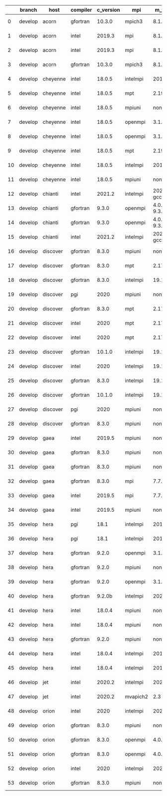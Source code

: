 |    | branch   | host     | compiler   | c_version   | mpi      | m_version          | o_g   | os     | build   | u_pass   | u_fail   | s_pass   | s_fail   | e_pass   | e_fail   | nuopc_pass   | nuopc_fail   | artifacts_hash                                                                                                  | modified                   |
|----|----------|----------|------------|-------------|----------|--------------------|-------|--------|---------|----------|----------|----------|----------|----------|----------|--------------|--------------|-----------------------------------------------------------------------------------------------------------------|----------------------------|
|  0 | develop  | acorn    | gfortran   | 10.3.0      | mpich3   | 8.1.7              | g     | Linux  | Fail    | 13685    | 0        | 49       | 0        | 80       | 0        | 50           | 0            | [artifacts](https://github.com/esmf-org/esmf-test-artifacts-new/tree/7129810731714dfd62e3a2050af51efedf723c37/) | 2022-03-08 16:59:05.773506 |
|  1 | develop  | acorn    | intel      | 2019.3      | mpi      | 8.1.7              | g     | Linux  | Fail    | 13685    | 0        | 49       | 0        | 80       | 0        | 50           | 0            | [artifacts](https://github.com/esmf-org/esmf-test-artifacts-new/tree/159fcf9b83c64b2ca9144b5610dbcb5419e6885e/) | 2022-03-08 16:59:05.773575 |
|  2 | develop  | acorn    | intel      | 2019.3      | mpi      | 8.1.7              | O     | Linux  | Fail    | 13685    | 0        | 49       | 0        | 80       | 0        | 50           | 0            | [artifacts](https://github.com/esmf-org/esmf-test-artifacts-new/tree/37d001e59f489246e87e4adde8109d783708e90c/) | 2022-03-08 16:59:05.773589 |
|  3 | develop  | acorn    | gfortran   | 10.3.0      | mpich3   | 8.1.7              | O     | Linux  | Fail    | 13685    | 0        | 49       | 0        | 80       | 0        | 50           | 0            | [artifacts](https://github.com/esmf-org/esmf-test-artifacts-new/tree/78f1afd5ffa13e304e99795c1cb3121fb492568a/) | 2022-03-08 16:59:05.773603 |
|  4 | develop  | cheyenne | intel      | 18.0.5      | intelmpi | 2018.4.274         | g     | Linux  | Fail    | 13685    | 0        | 49       | 0        | 80       | 0        | 50           | 0            | [artifacts](https://github.com/esmf-org/esmf-test-artifacts-new/tree/b41ad1ba6bdb8bf24751b1260e7563d4cad8ab76/) | 2022-03-08 16:59:08.029780 |
|  5 | develop  | cheyenne | intel      | 18.0.5      | mpt      | 2.19               | g     | Linux  | Fail    | 13685    | 0        | 49       | 0        | 80       | 0        | 50           | 0            | [artifacts](https://github.com/esmf-org/esmf-test-artifacts-new/tree/85960f541739cef67d170118f3f7414e07f36569/) | 2022-03-08 16:59:08.029796 |
|  6 | develop  | cheyenne | intel      | 18.0.5      | mpiuni   | none               | g     | Linux  | Fail    | 12158    | 0        | 8        | 0        | 43       | 0        | 0            | 50           | [artifacts](https://github.com/esmf-org/esmf-test-artifacts-new/tree/1d7990bae5546f0aa6bc054d966f3879f8dc4ee9/) | 2022-03-08 16:59:08.029799 |
|  7 | develop  | cheyenne | intel      | 18.0.5      | openmpi  | 3.1.4              | g     | Linux  | Fail    | 13685    | 0        | 49       | 0        | 80       | 0        | 50           | 0            | [artifacts](https://github.com/esmf-org/esmf-test-artifacts-new/tree/7bfbb5cd93809082db8f5f8cdd9d89dd705cc6d9/) | 2022-03-08 16:59:08.029801 |
|  8 | develop  | cheyenne | intel      | 18.0.5      | openmpi  | 3.1.4              | O     | Linux  | Fail    | 13685    | 0        | 49       | 0        | 80       | 0        | 50           | 0            | [artifacts](https://github.com/esmf-org/esmf-test-artifacts-new/tree/7f234936b49d1cee5bea83d20cb89e1733e7f5bf/) | 2022-03-08 16:59:08.029803 |
|  9 | develop  | cheyenne | intel      | 18.0.5      | mpt      | 2.19               | O     | Linux  | Fail    | 13685    | 0        | 49       | 0        | 80       | 0        | 50           | 0            | [artifacts](https://github.com/esmf-org/esmf-test-artifacts-new/tree/9d37a0b49e6617da09fe5262c334aae0f59410d7/) | 2022-03-08 16:59:08.029804 |
| 10 | develop  | cheyenne | intel      | 18.0.5      | intelmpi | 2018.4.274         | O     | Linux  | Fail    | 13685    | 0        | 49       | 0        | 80       | 0        | 50           | 0            | [artifacts](https://github.com/esmf-org/esmf-test-artifacts-new/tree/dea8c8633acce12a8e87190885df327ff5537c69/) | 2022-03-08 16:59:08.029806 |
| 11 | develop  | cheyenne | intel      | 18.0.5      | mpiuni   | none               | O     | Linux  | Fail    | 12158    | 0        | 8        | 0        | 43       | 0        | 0            | 50           | [artifacts](https://github.com/esmf-org/esmf-test-artifacts-new/tree/dce37d167c6e7fff74357fe224cc6bd37e36c5e1/) | 2022-03-08 16:59:08.029808 |
| 12 | develop  | chianti  | intel      | 2021.2      | intelmpi | 2021.2.0-gcc-9.3.0 | g     | Linux  | Fail    | 13685    | 0        | 49       | 0        | 80       | 0        | 44           | 6            | [artifacts](https://github.com/esmf-org/esmf-test-artifacts-new/tree/91ba61b77840d3208e38eac0886ece2d869085fe/) | 2022-03-08 16:59:09.807846 |
| 13 | develop  | chianti  | gfortran   | 9.3.0       | openmpi  | 4.0.5-gcc-9.3.0    | g     | Linux  | Fail    | 13685    | 0        | 49       | 0        | 80       | 0        | 44           | 6            | [artifacts](https://github.com/esmf-org/esmf-test-artifacts-new/tree/adcdf6173e0125911683f4b4202d1c3245ef5c32/) | 2022-03-08 16:59:09.807862 |
| 14 | develop  | chianti  | gfortran   | 9.3.0       | openmpi  | 4.0.5-gcc-9.3.0    | O     | Linux  | Fail    | 13685    | 0        | 49       | 0        | 80       | 0        | 44           | 6            | [artifacts](https://github.com/esmf-org/esmf-test-artifacts-new/tree/3b43c0526717283451d4cfcf087c079315fddb71/) | 2022-03-08 16:59:09.807865 |
| 15 | develop  | chianti  | intel      | 2021.2      | intelmpi | 2021.2.0-gcc-9.3.0 | O     | Linux  | Fail    | 13685    | 0        | 49       | 0        | 80       | 0        | 44           | 6            | [artifacts](https://github.com/esmf-org/esmf-test-artifacts-new/tree/0210c4de5e0232ba707db12c5e9dad15ccc5be9a/) | 2022-03-08 16:59:09.807868 |
| 16 | develop  | discover | gfortran   | 8.3.0       | mpiuni   | none               | O     | Linux  | Fail    | 12158    | 0        | 8        | 0        | 43       | 0        | 0            | 50           | [artifacts](https://github.com/esmf-org/esmf-test-artifacts-new/tree/908c07d35dfdfa82cde309a1c0efb30791aeba3f/) | 2022-03-08 16:59:13.038983 |
| 17 | develop  | discover | gfortran   | 8.3.0       | mpt      | 2.17               | g     | Linux  | Fail    | 13685    | 0        | 49       | 0        | 80       | 0        | 46           | 4            | [artifacts](https://github.com/esmf-org/esmf-test-artifacts-new/tree/312e68ee141e8b5c0ae0869a7e114f3f60fc369d/) | 2022-03-08 16:59:13.038997 |
| 18 | develop  | discover | gfortran   | 8.3.0       | intelmpi | 19.1.3.304         | O     | Linux  | Fail    | 13670    | 15       | 49       | 0        | 80       | 0        | 50           | 0            | [artifacts](https://github.com/esmf-org/esmf-test-artifacts-new/tree/d0084e7fd3b95306c939982d0f7cf1578f791a86/) | 2022-03-08 16:59:13.039003 |
| 19 | develop  | discover | pgi        | 2020        | mpiuni   | none               | O     | Linux  | Fail    | 11536    | 622      | 6        | 2        | 40       | 3        | 0            | 50           | [artifacts](https://github.com/esmf-org/esmf-test-artifacts-new/tree/db656d2ba19ba9317854fb28979e2de0bd07ffb3/) | 2022-03-08 16:59:13.039005 |
| 20 | develop  | discover | gfortran   | 8.3.0       | mpt      | 2.17               | O     | Linux  | Fail    | 13685    | 0        | 49       | 0        | 80       | 0        | 46           | 4            | [artifacts](https://github.com/esmf-org/esmf-test-artifacts-new/tree/1dfd214a0de3a8367de2937e378f3c8dbf5aa5cf/) | 2022-03-08 16:59:13.039007 |
| 21 | develop  | discover | intel      | 2020        | mpt      | 2.17               | g     | Linux  | Fail    | 13685    | 0        | 49       | 0        | 80       | 0        | 50           | 0            | [artifacts](https://github.com/esmf-org/esmf-test-artifacts-new/tree/a34ce7f111df0782872cfe3e5ceedb419c61302e/) | 2022-03-08 16:59:13.039009 |
| 22 | develop  | discover | intel      | 2020        | mpt      | 2.17               | O     | Linux  | Fail    | 13685    | 0        | 49       | 0        | 80       | 0        | 50           | 0            | [artifacts](https://github.com/esmf-org/esmf-test-artifacts-new/tree/b8ae1bc2d17c5c1c63f445f7214bb2e305c90b4e/) | 2022-03-08 16:59:13.039011 |
| 23 | develop  | discover | gfortran   | 10.1.0      | intelmpi | 19.1.3.304         | g     | Linux  | Fail    | 13670    | 15       | 49       | 0        | 80       | 0        | 50           | 0            | [artifacts](https://github.com/esmf-org/esmf-test-artifacts-new/tree/ea2d95cb736feab8bde1cffe70922f2db07fc08c/) | 2022-03-08 16:59:13.039013 |
| 24 | develop  | discover | intel      | 2020        | intelmpi | 19.1.3.304         | g     | Linux  | Fail    | 13685    | 0        | 49       | 0        | 80       | 0        | 50           | 0            | [artifacts](https://github.com/esmf-org/esmf-test-artifacts-new/tree/de73580c4d48b3e4ac115a8fcfcf2810e86c6799/) | 2022-03-08 16:59:13.039016 |
| 25 | develop  | discover | gfortran   | 8.3.0       | intelmpi | 19.1.3.304         | g     | Linux  | Fail    | 13670    | 15       | 49       | 0        | 80       | 0        | 50           | 0            | [artifacts](https://github.com/esmf-org/esmf-test-artifacts-new/tree/07b736795026d899e01b0436a6c34ea9a7010878/) | 2022-03-08 16:59:13.039017 |
| 26 | develop  | discover | gfortran   | 10.1.0      | intelmpi | 19.1.3.304         | O     | Linux  | Fail    | 13670    | 15       | 49       | 0        | 80       | 0        | 50           | 0            | [artifacts](https://github.com/esmf-org/esmf-test-artifacts-new/tree/3c15099d7f8531411553e9f95e8e6ca3d33deacc/) | 2022-03-08 16:59:13.039020 |
| 27 | develop  | discover | pgi        | 2020        | mpiuni   | none               | g     | Linux  | Fail    | 11536    | 622      | 4        | 4        | 40       | 3        | 0            | 50           | [artifacts](https://github.com/esmf-org/esmf-test-artifacts-new/tree/854c32b23a30e961e977b80610322af40789ba09/) | 2022-03-08 16:59:13.039021 |
| 28 | develop  | discover | gfortran   | 8.3.0       | mpiuni   | none               | g     | Linux  | Fail    | 12158    | 0        | 8        | 0        | 43       | 0        | 0            | 50           | [artifacts](https://github.com/esmf-org/esmf-test-artifacts-new/tree/e77245bf8dfef50b82203edf3671e94342557054/) | 2022-03-08 16:59:13.039024 |
| 29 | develop  | gaea     | intel      | 2019.5      | mpiuni   | none               | O     | Unicos | Fail    | 12143    | 15       | 8        | 0        | 43       | 0        | 0            | 50           | [artifacts](https://github.com/esmf-org/esmf-test-artifacts-new/tree/f168c28712eb8c480c1160c0a16716bc9090c6c0/) | 2022-03-08 16:59:15.370810 |
| 30 | develop  | gaea     | gfortran   | 8.3.0       | mpiuni   | none               | g     | Unicos | Fail    | 12158    | 0        | 8        | 0        | 43       | 0        | 0            | 50           | [artifacts](https://github.com/esmf-org/esmf-test-artifacts-new/tree/52467781dd79d36f7b9244acfbdaa3f99e05859e/) | 2022-03-08 16:59:15.370823 |
| 31 | develop  | gaea     | gfortran   | 8.3.0       | mpiuni   | none               | O     | Unicos | Fail    | 12158    | 0        | 8        | 0        | 43       | 0        | 0            | 50           | [artifacts](https://github.com/esmf-org/esmf-test-artifacts-new/tree/2c67c164f4bee2f28d70ca8438960f3bcd179801/) | 2022-03-08 16:59:15.370826 |
| 32 | develop  | gaea     | gfortran   | 8.3.0       | mpi      | 7.7.11             | g     | Unicos | Fail    | 13684    | 1        | 49       | 0        | 80       | 0        | 47           | 3            | [artifacts](https://github.com/esmf-org/esmf-test-artifacts-new/tree/3ca56787d5fdb754017508905ff2dd55e1c79e4f/) | 2022-03-08 16:59:15.370831 |
| 33 | develop  | gaea     | intel      | 2019.5      | mpi      | 7.7.11             | O     | Unicos | Fail    | 13670    | 15       | 49       | 0        | 80       | 0        | 47           | 3            | [artifacts](https://github.com/esmf-org/esmf-test-artifacts-new/tree/b6ed083a5d2a80ee2e78dc611ec32da28fa21964/) | 2022-03-08 16:59:15.370833 |
| 34 | develop  | gaea     | intel      | 2019.5      | mpiuni   | none               | g     | Unicos | Fail    | 12143    | 15       | 8        | 0        | 43       | 0        | 0            | 50           | [artifacts](https://github.com/esmf-org/esmf-test-artifacts-new/tree/10f942235784a0a794295f37e24c20521529fe35/) | 2022-03-08 16:59:15.370837 |
| 35 | develop  | hera     | pgi        | 18.1        | intelmpi | 2018.0.4           | g     | Linux  | Fail    | fail     | fail     | fail     | fail     | fail     | fail     | 0            | 50           | [artifacts](https://github.com/esmf-org/esmf-test-artifacts-new/tree/68b68e5c27e6c1b876c6775e27be46e81dd80f75/) | 2022-03-08 16:59:18.357119 |
| 36 | develop  | hera     | pgi        | 18.1        | intelmpi | 2018.0.4           | O     | Linux  | Fail    | fail     | fail     | fail     | fail     | fail     | fail     | 0            | 50           | [artifacts](https://github.com/esmf-org/esmf-test-artifacts-new/tree/60e80fc10888feeac94023ada3026e3b94216a28/) | 2022-03-08 16:59:18.357124 |
| 37 | develop  | hera     | gfortran   | 9.2.0       | openmpi  | 3.1.4              | O     | Linux  | Fail    | 13685    | 0        | 49       | 0        | 80       | 0        | 50           | 0            | [artifacts](https://github.com/esmf-org/esmf-test-artifacts-new/tree/cb8c2712f0ff3af89356d686b8eb5cb7fdc991ac/) | 2022-03-08 16:59:18.357128 |
| 38 | develop  | hera     | gfortran   | 9.2.0       | mpiuni   | none               | O     | Linux  | Fail    | 12158    | 0        | 8        | 0        | 43       | 0        | 0            | 50           | [artifacts](https://github.com/esmf-org/esmf-test-artifacts-new/tree/9e0adbb6e60f7137e47575607a1d383d9fc49c6c/) | 2022-03-08 16:59:18.357132 |
| 39 | develop  | hera     | gfortran   | 9.2.0       | openmpi  | 3.1.4              | g     | Linux  | Fail    | 13685    | 0        | 49       | 0        | 80       | 0        | 50           | 0            | [artifacts](https://github.com/esmf-org/esmf-test-artifacts-new/tree/ff33134182e4ca4c35af178abbd0970d1a0fbf28/) | 2022-03-08 16:59:18.357136 |
| 40 | develop  | hera     | gfortran   | 9.2.0b      | intelmpi | 2020               | O     | Linux  | Fail    | 0        | 8807     | 0        | 49       | 0        | 80       | 0            | 50           | [artifacts](https://github.com/esmf-org/esmf-test-artifacts-new/tree/60a4be96ad9135d3c603a1749e68ed1641095698/) | 2022-03-08 16:59:18.357140 |
| 41 | develop  | hera     | intel      | 18.0.4      | mpiuni   | none               | O     | Linux  | Fail    | 12158    | 0        | 8        | 0        | 43       | 0        | 0            | 50           | [artifacts](https://github.com/esmf-org/esmf-test-artifacts-new/tree/45a5601cd50cbbbbbc3a5e33322018b0b60c56bf/) | 2022-03-08 16:59:18.357143 |
| 42 | develop  | hera     | intel      | 18.0.4      | mpiuni   | none               | g     | Linux  | Fail    | 12158    | 0        | 8        | 0        | 43       | 0        | 0            | 50           | [artifacts](https://github.com/esmf-org/esmf-test-artifacts-new/tree/4ac6827e4df060dcbfefbf1821f84a8f449a879b/) | 2022-03-08 16:59:18.357147 |
| 43 | develop  | hera     | gfortran   | 9.2.0       | mpiuni   | none               | g     | Linux  | Fail    | 12158    | 0        | 8        | 0        | 43       | 0        | 0            | 50           | [artifacts](https://github.com/esmf-org/esmf-test-artifacts-new/tree/4e4faede9f445805f28410de96943a25723c0557/) | 2022-03-08 16:59:18.357150 |
| 44 | develop  | hera     | intel      | 18.0.4      | intelmpi | 2018.4.274         | g     | Linux  | Fail    | 13685    | 0        | 49       | 0        | 80       | 0        | 50           | 0            | [artifacts](https://github.com/esmf-org/esmf-test-artifacts-new/tree/e5161a3cb1998558f6b8bfe911feea19a47b3925/) | 2022-03-08 16:59:18.357154 |
| 45 | develop  | hera     | intel      | 18.0.4      | intelmpi | 2018.4.274         | O     | Linux  | Fail    | 13685    | 0        | 49       | 0        | 80       | 0        | 50           | 0            | [artifacts](https://github.com/esmf-org/esmf-test-artifacts-new/tree/c56d60997c345a09936f0843323905fa21a37d26/) | 2022-03-08 16:59:18.357157 |
| 46 | develop  | jet      | intel      | 2020.2      | intelmpi | 2020.2             | g     | Linux  | Fail    | pending  | pending  | pending  | pending  | pending  | pending  | pending      | pending      | [artifacts](https://github.com/esmf-org/esmf-test-artifacts-new/tree/21866b1cb4f2790b631349e6846ac4513f840efc/) | 2022-03-08 16:59:19.948997 |
| 47 | develop  | jet      | intel      | 2020.2      | mvapich2 | 2.3                | O     | Linux  | Fail    | pending  | pending  | pending  | pending  | pending  | pending  | pending      | pending      | [artifacts](https://github.com/esmf-org/esmf-test-artifacts-new/tree/79187462b8eeedeb01c32ce1369b9dffb0c770ed/) | 2022-03-08 16:59:19.949013 |
| 48 | develop  | orion    | intel      | 2020        | intelmpi | 2020.2             | g     | Linux  | Fail    | fail     | fail     | fail     | fail     | fail     | fail     | 0            | 0            | [artifacts](https://github.com/esmf-org/esmf-test-artifacts-new/tree/832a8af31c0c350c2f4170a2b3b4e42b0cf010c5/) | 2022-03-08 16:59:21.776001 |
| 49 | develop  | orion    | gfortran   | 8.3.0       | mpiuni   | none               | g     | Linux  | Fail    | 12158    | 0        | 8        | 0        | 43       | 0        | 0            | 50           | [artifacts](https://github.com/esmf-org/esmf-test-artifacts-new/tree/0e7d2b54d9d57612ad26215e151e5b6d80a354cf/) | 2022-03-08 16:59:21.776017 |
| 50 | develop  | orion    | gfortran   | 8.3.0       | openmpi  | 4.0.2              | g     | Linux  | Fail    | 13685    | 0        | 49       | 0        | 80       | 0        | 50           | 0            | [artifacts](https://github.com/esmf-org/esmf-test-artifacts-new/tree/99bc0348f720542a9e8e94bdf56750286efa0629/) | 2022-03-08 16:59:21.776021 |
| 51 | develop  | orion    | gfortran   | 8.3.0       | openmpi  | 4.0.2              | O     | Linux  | Fail    | 13685    | 0        | 49       | 0        | 80       | 0        | 50           | 0            | [artifacts](https://github.com/esmf-org/esmf-test-artifacts-new/tree/f4a23caf5c69498b8182341430319116ad0db6ce/) | 2022-03-08 16:59:21.776023 |
| 52 | develop  | orion    | intel      | 2020        | intelmpi | 2020.2             | O     | Linux  | Fail    | fail     | fail     | fail     | fail     | fail     | fail     | 0            | 0            | [artifacts](https://github.com/esmf-org/esmf-test-artifacts-new/tree/881985ab9c7a5adb0577e1ef84949a02e1da92fd/) | 2022-03-08 16:59:21.776026 |
| 53 | develop  | orion    | gfortran   | 8.3.0       | mpiuni   | none               | O     | Linux  | Fail    | 12158    | 0        | 8        | 0        | 43       | 0        | 0            | 50           | [artifacts](https://github.com/esmf-org/esmf-test-artifacts-new/tree/aedfa957dee1ca393188fe7e160e1364c05d702f/) | 2022-03-08 16:59:21.776028 |
